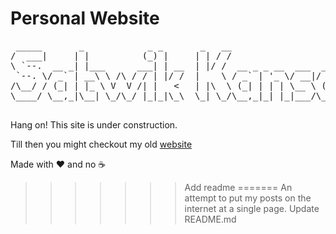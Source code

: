 # Personal Website

<pre>
 _____       _            _ _       _   __                      _ 
/  ___|     | |          (_) |     | | / /                     | |
\ `--.  __ _| |___      ___| | __  | |/ /  __ _ _ __  ___  __ _| |
 `--. \/ _` | __\ \ /\ / / | |/ /  |    \ / _` | '_ \/ __|/ _` | |
/\__/ / (_| | |_ \ V  V /| |   <   | |\  \ (_| | | | \__ \ (_| | |
\____/ \__,_|\__| \_/\_/ |_|_|\_\  \_| \_/\__,_|_| |_|___/\__,_|_|

</pre>
        
Hang on! This site is under construction.

Till then you might checkout my old [website](http://www.satwikkansal.xyz)




Made with :heart: and no :coffee:
>>>>>>> Add readme
=======
An attempt to put my posts on the internet at a single page.
>>>>>>> Update README.md
